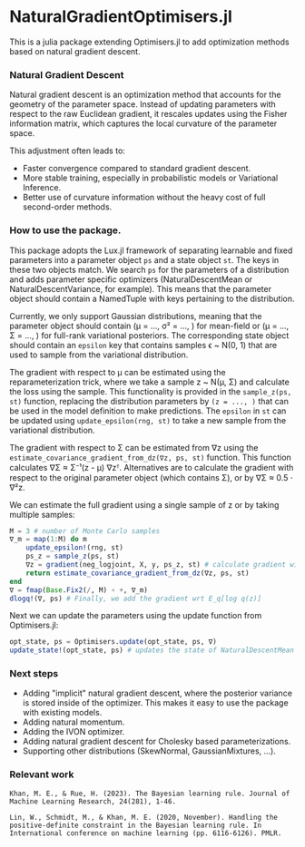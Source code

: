 # NaturalGradientOptimisers.jl

This is a julia package extending Optimisers.jl to add optimization methods based on natural gradient descent. 

### Natural Gradient Descent

Natural gradient descent is an optimization method that accounts for the geometry of the parameter space. Instead of updating parameters with respect to the raw Euclidean gradient, it rescales updates using the Fisher information matrix, which captures the local curvature of the parameter space.

This adjustment often leads to:

* Faster convergence compared to standard gradient descent.
* More stable training, especially in probabilistic models or Variational Inference.
* Better use of curvature information without the heavy cost of full second-order methods.

### How to use the package.

This package adopts the Lux.jl framework of separating learnable and fixed parameters into a parameter object `ps` and a state object `st`. The keys in these two objects match. We search `ps` for the parameters of a distribution and adds parameter specific optimizers (NaturalDescentMean or NaturalDescentVariance, for example). This means that the parameter object should contain a NamedTuple with keys pertaining to the distribution. 

Currently, we only support Gaussian distributions, meaning that the parameter object should contain (μ = ..., σ² = ..., ) for mean-field or (μ = ..., Σ = ..., ) for full-rank variational posteriors. The corresponding state object should contain an `epsilon` key that contains samples ϵ ~ N(0, 1) that are used to sample from the variational distribution.

The gradient with respect to μ can be estimated using the reparameterization trick, where we take a sample z ~ N(μ, Σ) and calculate the loss using the sample. This functionality is provided in the `sample_z(ps, st)` function, replacing the distribution parameters by `(z = ..., )` that can be used in the model definition to make predictions. The `epsilon` in `st` can be updated using `update_epsilon(rng, st)` to take a new sample from the variational distribution.

The gradient with respect to Σ can be estimated from ∇z using the `estimate_covariance_gradient_from_dz(∇z, ps, st)` function. This function calculates ∇Σ ≈ Σ⁻¹(z - μ) ∇zᵀ. Alternatives are to calculate the gradient with respect to the original parameter object (which contains Σ), or by ∇Σ ≈ 0.5 ⋅ ∇²z.

We can estimate the full gradient using a single sample of z or by taking multiple samples:

```julia
M = 3 # number of Monte Carlo samples
∇_m = map(1:M) do m
    update_epsilon!(rng, st)
    ps_z = sample_z(ps, st)
    ∇z = gradient(neg_logjoint, X, y, ps_z, st) # calculate gradient with respect to -p(x, z)
    return estimate_covariance_gradient_from_dz(∇z, ps, st)
end
∇ = fmap(Base.Fix2(/, M) ∘ +, ∇_m)
dlogq!(∇, ps) # Finally, we add the gradient wrt E_q[log q(z)]
```

Next we can update the parameters using the update function from Optimisers.jl:

```julia
opt_state, ps = Optimisers.update(opt_state, ps, ∇)
update_state!(opt_state, ps) # updates the state of NaturalDescentMean with the updated variance
```

### Next steps

* Adding "implicit" natural gradient descent, where the posterior variance is stored inside of the optimizer. This makes it easy to use the package with existing models.
* Adding natural momentum.
* Adding the IVON optimizer.
* Adding natural gradient descent for Cholesky based parameterizations.
* Supporting other distributions (SkewNormal, GaussianMixtures, ...).

### Relevant work

```
Khan, M. E., & Rue, H. (2023). The Bayesian learning rule. Journal of Machine Learning Research, 24(281), 1-46.
```

```
Lin, W., Schmidt, M., & Khan, M. E. (2020, November). Handling the positive-definite constraint in the Bayesian learning rule. In International conference on machine learning (pp. 6116-6126). PMLR.
```

